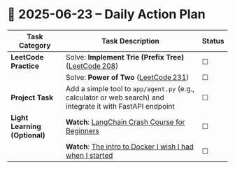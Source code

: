 # 📌 2025-06-23 – Daily Action Plan

| Task Category                 | Task Description                                                                                                                               | Status |
| ----------------------------- | ---------------------------------------------------------------------------------------------------------------------------------------------- | ------ |
| **LeetCode Practice**         | Solve: **Implement Trie (Prefix Tree)** ([LeetCode 208](https://leetcode.com/problems/implement-trie-prefix-tree/))                            | ☐      |
|                               | Solve: **Power of Two** ([LeetCode 231](https://leetcode.com/problems/power-of-two/))                                                          | ☐      |
| **Project Task**              | Add a simple tool to `app/agent.py` (e.g., calculator or web search) and integrate it with FastAPI endpoint                                    | ☐      |
| **Light Learning (Optional)** | **Watch**: [LangChain Crash Course for Beginners](https://www.youtube.com/watch?v=lG7Uxts9SXs) | ☐      |
|                               | **Watch**: [The intro to Docker I wish I had when I started](https://youtu.be/Ud7Npgi6x8E?si=vgWg-kDCAcGx3KiB)                                               | ☐      |
